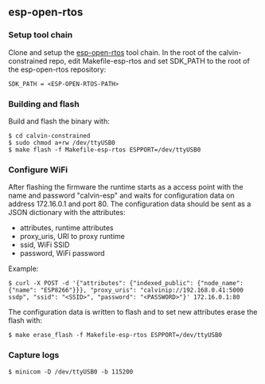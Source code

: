 ## esp-open-rtos

### Setup tool chain

Clone and setup the [esp-open-rtos](https://github.com/SuperHouse/esp-open-rtos) tool chain. In the root of the calvin-constrained repo, edit Makefile-esp-rtos and set SDK_PATH to the root of the esp-open-rtos repository:

```
SDK_PATH = <ESP-OPEN-RTOS-PATH>
```

### Building and flash

Build and flash the binary with:

```
$ cd calvin-constrained
$ sudo chmod a+rw /dev/ttyUSB0
$ make flash -f Makefile-esp-rtos ESPPORT=/dev/ttyUSB0
```

### Configure WiFi

After flashing the firmware the runtime starts as a access point with the name and password "calvin-esp" and waits for configuration data on address 172.16.0.1 and port 80. The configuration data should be sent as a JSON dictionary with the attributes:
- attributes, runtime attributes
- proxy_uris, URI to proxy runtime
- ssid, WiFi SSID
- password, WiFi password

Example:

```
$ curl -X POST -d '{"attributes": {"indexed_public": {"node_name": {"name": "ESP8266"}}}, "proxy_uris": "calvinip://192.168.0.41:5000 ssdp", "ssid": "<SSID>", "password": "<PASSWORD>"}' 172.16.0.1:80
```

The configuration data is written to flash and to set new attributes erase the flash with:

```
$ make erase_flash -f Makefile-esp-rtos ESPPORT=/dev/ttyUSB0
```

### Capture logs

```
$ minicom -D /dev/ttyUSB0 -b 115200
```
